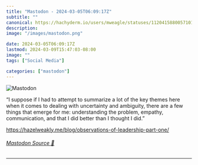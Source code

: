 ```yaml
---
title: "Mastodon - 2024-03-05T06:09:17Z"
subtitle: ""
canonical: https://hachyderm.io/users/mweagle/statuses/112041588005710130
description:
image: "/images/mastodon.png"

date: 2024-03-05T06:09:17Z
lastmod: 2024-03-09T15:47:03-08:00
image: ""
tags: ["Social Media"]

categories: ["mastodon"]
---
```

![Mastodon](/images/mastodon.png)

<p>“I suppose if I had to attempt to summarize a lot of the key themes here when it comes to dealing with uncertainty and ambiguity, there are a few things that emerge for me: understanding the problem, empathy, communication, and that I did better than I thought I did.”</p><p><a href="https://hazelweakly.me/blog/observations-of-leadership-part-one/" target="_blank" rel="nofollow noopener noreferrer" translate="no"><span class="invisible">https://</span><span class="ellipsis">hazelweakly.me/blog/observatio</span><span class="invisible">ns-of-leadership-part-one/</span></a></p>


###### [Mastodon Source 🐘](https://hachyderm.io/@mweagle/112041588005710130)

___
